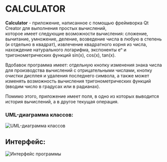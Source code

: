 # CALCULATOR

**Calculator** - приложение, написанное с помощью фреймворка Qt Creator для выполнения простых вычислений,  
которое имеет следующие возможности вычисления: сложение, вычитание, умножение, деление, возведение числа
в любую в степень (и отдельно в квадрат), извлечение квадратного корня из числа, нахождение натурального логарифма,
экспоненты e&#8319; и тригонометрических функций sin(x), cos(x), tan(x).

Вдобавок программа имеет: отдельную кнопку изменения знака числа для производства вычислений с отрицательными числами, 
кнопку очистки дисплея и удаления последнего символа, а также может изменять возможность вычисления 
тригонометрических функций (вводим число в градусах или в радианах).

Помимо этого, приложение имеет поля, в одно из которых выводится история вычислений, а в другое текущая операция.

### UML-диаграмма классов:

![UML-диаграмма классов](https://sun9-66.userapi.com/c855732/v855732907/1b0264/HGv6CO7B-xo.jpg)

## Интерфейс:

![Интерфейс программы](https://sun9-16.userapi.com/c200828/v200828907/19ba8/a6u4zVu-5MU.jpg)

